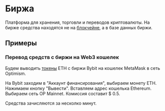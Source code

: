 # Биржа

Платформа для хранения, торговли и переводов криптовалюты. На бирже средства находятся не на [блокчейне](blockchain.md), а в базе данных биржи.


## Примеры

### Перевод средств с биржи на Web3 кошелек

Будем выводить [токены](token.md) ETH с биржи Bybit на кошелек MetaMask в сеть Optimism.

На Bybit заходим в "Аккаунт финансирования", выбираем монету ETH.
Нажимаем кнопку "Вывести".
Вставляем адрес кошелька Ethereum.
Выбираем сеть OP Mainnet.
Комиссия составит $ 0.5.

Средства зачисляются за несколко минут.
